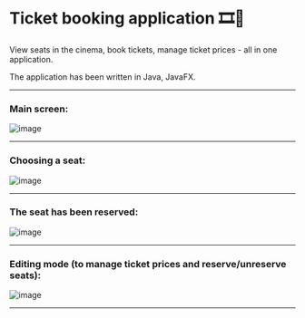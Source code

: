 # Ticket booking application 🎞🎫
View seats in the cinema, book tickets, manage ticket prices - all in one application.

The application has been written in Java, JavaFX.

---

### Main screen:

![image](https://user-images.githubusercontent.com/70007684/179400715-48917fb3-3138-4493-9c58-96dbef706faa.png)

---

### Choosing a seat:

![image](https://user-images.githubusercontent.com/70007684/179400765-fda89190-0d75-435c-90f3-4cd902dcaab2.png)

---

### The seat has been reserved:

![image](https://user-images.githubusercontent.com/70007684/179400822-a7d082f0-8c82-4b52-a989-c1f9b404ab33.png)

---

### Editing mode (to manage ticket prices and reserve/unreserve seats):

![image](https://user-images.githubusercontent.com/70007684/179401018-612cc2ab-416f-4f26-a0f9-ed6eb5bb8908.png)

---
